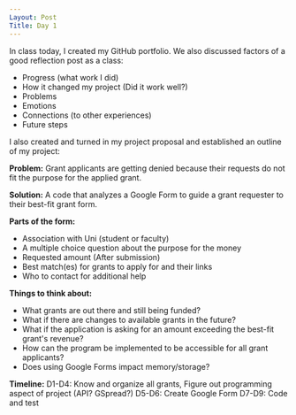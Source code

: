 ```yaml
---
Layout: Post
Title: Day 1
---
```


In class today, I created my GitHub portfolio. We also discussed factors of a good reflection post as a class:
- Progress (what work I did)
- How it changed my project (Did it work well?)
- Problems
- Emotions
- Connections (to other experiences)
- Future steps



I also created and turned in my project proposal and established an outline of my project:

**Problem:**
Grant applicants are getting denied because their requests do not fit the purpose for the applied grant.

**Solution:**
A code that analyzes a Google Form to guide a grant requester to their best-fit grant form.

**Parts of the form:**
- Association with Uni (student or faculty)
- A multiple choice question about the purpose for the money
- Requested amount
(After submission)
- Best match(es) for grants to apply for and their links
- Who to contact for additional help

**Things to think about:**
- What grants are out there and still being funded?
- What if there are changes to available grants in the future?
- What if the application is asking for an amount exceeding the best-fit grant's revenue?
- How can the program be implemented to be accessible for all grant applicants?
- Does using Google Forms impact memory/storage?

**Timeline:**
D1-D4: Know and organize all grants, Figure out programming aspect of project (API? GSpread?)
D5-D6: Create Google Form
D7-D9: Code and test
